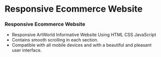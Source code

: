 # Responsive Ecommerce Website
### Responsive Ecommerce Website

- Responsive ArtWorld Informative Website Using HTML CSS JavaScript
- Contains smooth scrolling in each section.
- Compatible with all mobile devices and with a beautiful and pleasant user interface.

